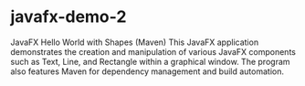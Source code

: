 # javafx-demo-2
JavaFX Hello World with Shapes (Maven) This JavaFX application demonstrates the creation and manipulation of various JavaFX components such as Text, Line, and Rectangle within a graphical window. The program also features Maven for dependency management and build automation.
